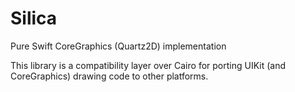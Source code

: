 # Silica
Pure Swift CoreGraphics (Quartz2D) implementation

This library is a compatibility layer over Cairo for porting UIKit (and CoreGraphics) drawing code to other platforms.
